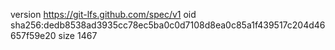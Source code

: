 version https://git-lfs.github.com/spec/v1
oid sha256:dedb8538ad3935cc78ec5ba0c0d7108d8ea0c85a1f439517c204d46657f59e20
size 1467

